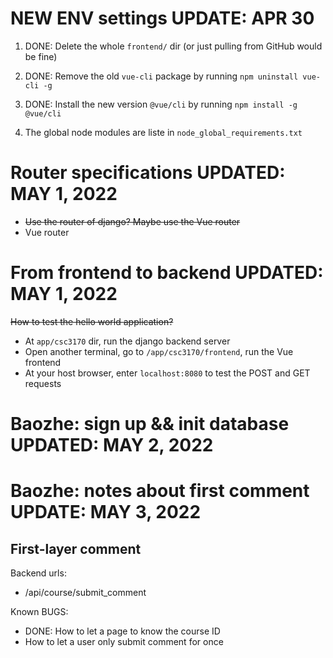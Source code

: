 # NEW ENV settings UPDATE: APR 30

1. DONE: Delete the whole `frontend/` dir (or just pulling from GitHub would be fine)

2. DONE: Remove the old `vue-cli` package by running `npm uninstall vue-cli -g`

3. DONE: Install the new version `@vue/cli` by running `npm install -g @vue/cli`

3. The global node modules are liste in `node_global_requirements.txt`

# Router specifications UPDATED: MAY 1, 2022

- ~~Use the router of django? Maybe use the Vue router~~
- Vue router

# From frontend to backend UPDATED: MAY 1, 2022

~~How to test the hello world application?~~

- At `app/csc3170` dir, run the django backend server
- Open another terminal, go to `/app/csc3170/frontend`, run the Vue frontend
- At your host browser, enter `localhost:8080` to test the POST and GET requests

# Baozhe: sign up && init database UPDATED: MAY 2, 2022

# Baozhe: notes about first comment UPDATE: MAY 3, 2022
## First-layer comment
Backend urls:
- /api/course/submit_comment

Known BUGS: 
- DONE: How to let a page to know the course ID
- How to let a user only submit comment for once